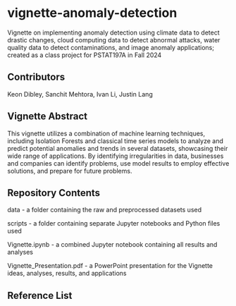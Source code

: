 # vignette-anomaly-detection

Vignette on implementing anomaly detection using climate data to detect drastic changes, cloud computing data to detect abnormal attacks, water quality data to detect contaminations, and image anomaly applications; created as a class project for PSTAT197A in Fall 2024

## Contributors

Keon Dibley, Sanchit Mehtora, Ivan Li, Justin Lang

## Vignette Abstract

This vignette utilizes a combination of machine learning techniques, including Isolation Forests and classical time series models to analyze and predict potential anomalies and trends in several datasets, showcasing their wide range of applications. By identifying irregularities in data, businesses and companies can identify problems, use model results to employ effective solutions, and prepare for future problems.

## Repository Contents

data - a folder containing the raw and preprocessed datasets used

scripts - a folder containing separate Jupyter notebooks and Python files used

Vignette.ipynb - a combined Jupyter notebook containing all results and analyses

Vignette_Presentation.pdf - a PowerPoint presentation for the Vignette ideas, analyses, results, and applications

## Reference List
